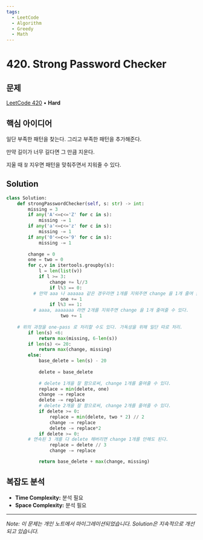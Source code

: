 ```yaml
---
tags:
  - LeetCode
  - Algorithm
  - Greedy
  - Math
---
```


# 420. Strong Password Checker

## 문제

[LeetCode 420](https://leetcode.com/problems/strong-password-checker/) • **Hard**

## 핵심 아이디어

일단 부족한 패턴을 찾는다. 그리고 부족한 패턴을 추가해준다.

만약 길이가 너무 길다면 그 만큼 지운다.

지울 때 `잘` 지우면 패턴을 맞춰주면서 지워줄 수 있다.

## Solution

```python
class Solution:
    def strongPasswordChecker(self, s: str) -> int:
        missing = 3
        if any('A'<=c<='Z' for c in s):
            missing -= 1
        if any('a'<=c<='z' for c in s):
            missing -= 1
        if any('0'<=c<='9' for c in s):
            missing -= 1
        
        change = 0
        one = two = 0
        for c,v in itertools.groupby(s):
            l = len(list(v))
            if l >= 3:
                change += l//3
                if l%3 == 0:
          # 만약 aaa 나 aaaaaa 같은 경우라면 1개를 지워주면 change 을 1개 줄여 줄 수 있다.
                    one += 1
                if l%3 == 1:
          # aaaa, aaaaaaa 라면 2개를 지워주면 change 을 1개 줄여줄 수 있다.
                    two += 1
        
    # 위의 과정을 one-pass 로 처리할 수도 있다. 가독성을 위해 일단 따로 처리.
        if len(s) <6:
            return max(missing, 6-len(s))
        if len(s) <= 20:
            return max(change, missing)
        else:
            base_delete = len(s) - 20
            
            delete = base_delete
            
            # delete 1개을 잘 함으로써, change 1개를 줄여줄 수 있다.
            replace = min(delete, one)
            change -= replace
            delete -= replace
            # delete 2개을 잘 함으로써, change 2개를 줄여줄 수 있다.
            if delete >= 0:
                replace = min(delete, two * 2) // 2
                change -= replace
                delete -= replace*2
            if delete >= 0:
        # 연속된 3 개를 다 delete 해버리면 change 1개를 안해도 된다.
                replace = delete // 3
                change -= replace

            return base_delete + max(change, missing)
```

## 복잡도 분석

- **Time Complexity:** 분석 필요
- **Space Complexity:** 분석 필요

---

*Note: 이 문제는 개인 노트에서 마이그레이션되었습니다. Solution은 지속적으로 개선되고 있습니다.*
